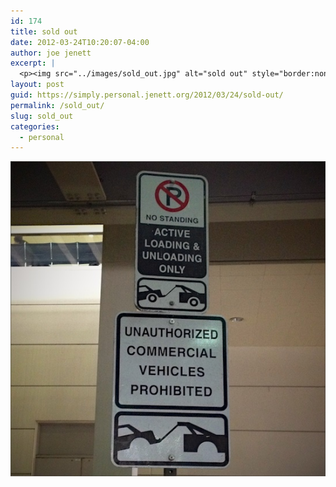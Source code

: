 ```yaml
---
id: 174
title: sold out
date: 2012-03-24T10:20:07-04:00
author: joe jenett
excerpt: |
  <p><img src="../images/sold_out.jpg" alt="sold out" style="border:none;"></p>
layout: post
guid: https://simply.personal.jenett.org/2012/03/24/sold-out/
permalink: /sold_out/
slug: sold_out
categories:
  - personal
---
```

<img src="../images/sold_out.jpg" alt="sold out" style="border:none;">